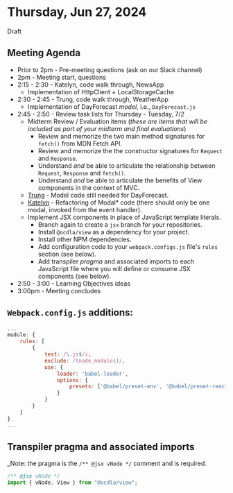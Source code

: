 


# Thursday, Jun 27, 2024
Draft

## Meeting Agenda
* Prior to 2pm - Pre-meeting questions (ask on our Slack channel)
* 2pm - Meeting start, questions
* 2:15 - 2:30 - Katelyn, code walk through, NewsApp
  * Implementation of HttpClient + LocalStorageCache
* 2:30 - 2:45 - Trung, code walk through, WeatherApp
  * Implementation of DayForecast _model_, i.e., <code>DayForecast.js</code>
* 2:45 - 2:50 - Review task lists for Thursday - Tuesday, 7/2
  * Midterm Review / Evaluation items (_these are items that will be included as part of your midterm and final evaluations_)
    * Review and memorize the two main method signatures for <code>fetch()</code> from MDN Fetch API.
    * Review and memorize the the constructor signatures for <code>Request</code> and <code>Response</code>.
    * Understand _and_ be able to articulate the relationship between <code>Request</code>, <code>Response</code> and <code>fetch()</code>.
    * Understand _and_ be able to articulate the benefits of View components in the context of MVC.
  * [Trung](https://github.com/tnguyen-win/CS233JS-05-weather-template/blob/refactor/src/js/weatherParsing.js) - Model code still needed for DayForecast.
  * [Katelyn](https://github.com/SullivanKE/JS233-TermProject-News) - Refactoring of Modal* code (there should only be one modal, invoked from the event handler).
  * Implement JSX components in place of JavaScript template literals.
    * Branch again to create a <code>jsx</code> branch for your repositories.
    * Install <code>@ocdla/view</code> as a dependency for your project.
    * Install other NPM dependencies.
    * Add configuration code to your <code>webpack.configs.js</code> file's <code>rules</code> section (see below).
    * Add transpiler _pragma_ and associated imports to each JavaScript file where you will define or consume JSX components (see below).
* 2:50 - 3:00 - Learning Objectives ideas
* 3:00pm - Meeting concludes
## <code>Webpack.config.js</code> additions:
```javascript
...
module: {
    rules: [	
        { 
            test: /\.js$/i,
            exclude: /(node_modules)/,
            use: { 
                loader: 'babel-loader', 
                options: {
                    presets: ['@babel/preset-env', '@babel/preset-react']
                }
            }
        }
    ]
}
...
```
## Transpiler pragma and associated imports
_Note: the pragma is the <code>/** @jsx vNode */</code> comment and is required.
```javascript
/** @jsx vNode */
import { vNode, View } from "@ocdla/view";
```



